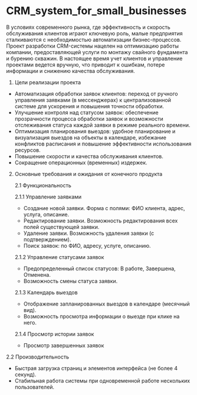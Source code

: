 # CRM_system_for_small_businesses
В условиях современного рынка, где эффективность и скорость обслуживания клиентов играют ключевую роль, малые предприятия сталкиваются с необходимостью автоматизации бизнес-процессов. Проект разработки CRM-системы нацелен на оптимизацию работы компании, предоставляющей услуги по монтажу свайного фундамента и бурению скважин. В настоящее время учет клиентов и управление проектами ведется вручную, что приводит к ошибкам, потере информации и снижению качества обслуживания.

1. Цели реализации проекта
  - Автоматизация обработки заявок клиентов: переход от ручного управления заявками (в мессенджерах) к централизованной системе для ускорения и повышения точности обработки.
  - Улучшение контроля над статусом заявок: обеспечение прозрачности процесса обработки заявок и возможности отслеживания статуса каждой заявки в режиме реального времени.
  - Оптимизация планирования выездов: удобное планирование и визуализация выездов на объекты в календаре, избежание конфликтов расписания и повышение эффективности использования ресурсов.
  - Повышение скорости и качества обслуживания клиентов.
  - Сокращение операционных (временных) издержек.

2. Основные требования и ожидания от конечного продукта

   2.1 Функциональность

    2.1.1 Управление заявками
    -  Создание новой заявки. Форма с полями: ФИО клиента, адрес, услуга, описание.
    -  Редактирование заявки. Возможность редактирования всех полей существующей заявки.
    -  Удаление заявки. Возможность удаления заявки (с подтверждением).
    -  Поиск заявок: по ФИО, адресу, услуге, описанию.
    
    2.1.2 Управление статусами заявок
    -  Предопределенный список статусов: В работе, Завершена, Отменена.
    -  Возможность смены статуса заявки.
   
    2.1.3 Календарь выездов
    -  Отображение запланированных выездов в календаре (месячный вид).
    -  Возможность просмотра информации о выезде при клике на него.
   
    2.1.4 Просмотр истории заявок
    - Просмотр завершенных заявок
 
  2.2 Производительность
   -  Быстрая загрузка страниц и элементов интерфейса (не более 4 секунд).
   -  Стабильная работа системы при одновременной работе нескольких пользователей.




